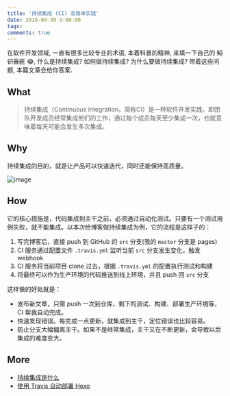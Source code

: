```yaml
---
title: '持续集成 (CI) 及简单实践'
date: 2018-04-30 9:00:00
tags:
comments: true
---
```


在软件开发领域, 一直有很多比较专业的术语, 本着科普的精神, 来填一下自己的 ~~知识盲区~~ 😂, 什么是持续集成? 如何做持续集成? 为什么要做持续集成? 带着这些问题, 本篇文章会给你答案.

<!-- more -->

## What

> 持续集成（Continuous integration，简称CI）是一种软件开发实践，即团队开发成员经常集成他们的工作，通过每个成员每天至少集成一次，也就意味着每天可能会发生多次集成。

## Why

持续集成的目的，就是让产品可以快速迭代，同时还能保持高质量。

![image](https://user-images.githubusercontent.com/15377484/39465580-acb719cc-4d56-11e8-9915-2964d5e523c5.png)

## How

它的核心措施是，代码集成到主干之前，必须通过自动化测试。只要有一个测试用例失败，就不能集成。以本次给博客做持续集成为例，它的流程是这样子的：

1. 写完博客后，直接 push 到 GitHub 的 `src` 分支(我的 `master` 分支是 pages)
2. CI 服务通过配置文件 `.travis.yml` 监听当前 `src` 分支发生变化，触发 webhook
3. CI 服务将当前项目 clone 过去，根据 `.travis.yml` 的配置执行测试和构建
4. 将最终可以作为生产环境的代码推送到线上环境，并且 push 回  `src` 分支

这样做的好处就是：

- 发布新文章，只需 push 一次到仓库，剩下的测试、构建、部署生产环境等，CI 帮我自动完成。
- 快速发现错误。每完成一点更新，就集成到主干，定位错误也比较容易。
- 防止分支大幅偏离主干。如果不是经常集成，主干又在不断更新，会导致以后集成的难度变大。

## More

- [持续集成是什么](http://www.ruanyifeng.com/blog/2015/09/continuous-integration.html)
- [使用 Travis 自动部署 Hexo](https://segmentfault.com/a/1190000009054888)
